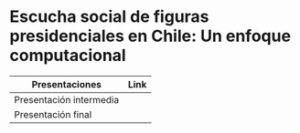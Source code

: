 # Escucha social de figuras presidenciales en Chile: Un enfoque computacional

| Presentaciones          | Link |
|-------------------------|------|
| Presentación intermedia |      |
| Presentación final      |      |